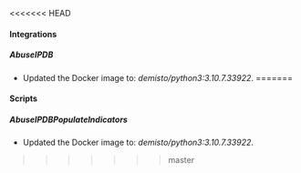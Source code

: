 
<<<<<<< HEAD
#### Integrations
##### AbuseIPDB
- Updated the Docker image to: *demisto/python3:3.10.7.33922*.
=======
#### Scripts
##### AbuseIPDBPopulateIndicators
- Updated the Docker image to: *demisto/python3:3.10.7.33922*.

>>>>>>> master
